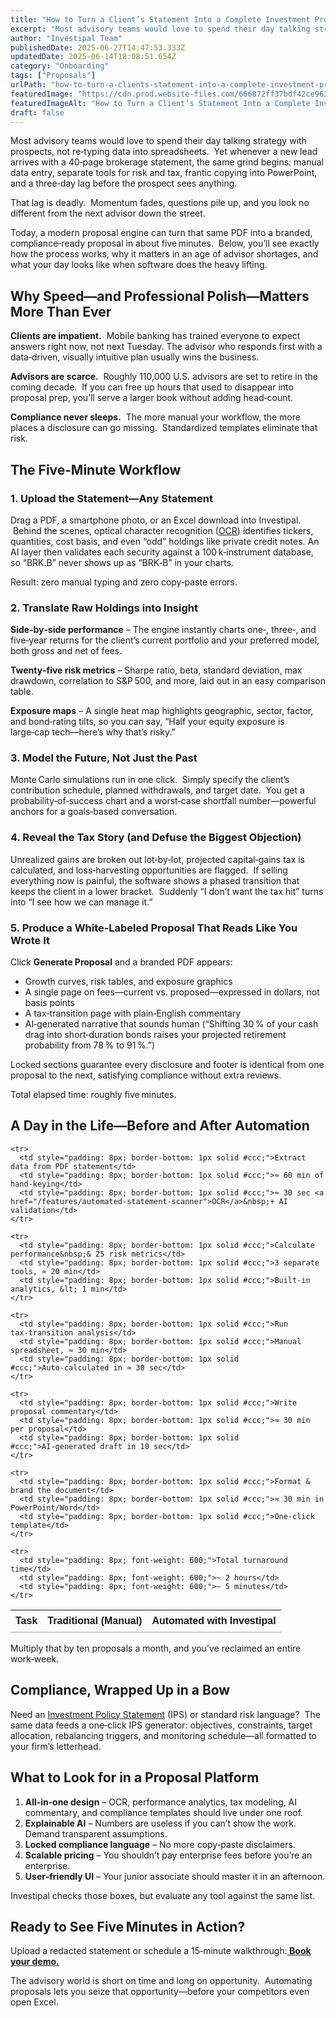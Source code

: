 ```yaml
---
title: "How to Turn a Client’s Statement Into a Complete Investment Proposal in Under 5 Minutes"
excerpt: "Most advisory teams would love to spend their day talking strategy with prospects, not re‑typing data into spreadsheets."
author: "Investipal Team"
publishedDate: 2025-06-27T14:47:53.333Z
updatedDate: 2025-06-14T18:08:51.654Z
category: "Onboarding"
tags: ["Proposals"]
urlPath: "how-to-turn-a-clients-statement-into-a-complete-investment-proposal-in-under-5-minutes"
featuredImage: "https://cdn.prod.website-files.com/666872ff37bdf42ce9637d77/681933fc40004e764c4b6d9b_How%20Personalized%20Portfolio%20Construction%20Is%20Reshaping%20Wealth%20Management%20(7).png"
featuredImageAlt: "How to Turn a Client’s Statement Into a Complete Investment Proposal in Under 5 Minutes"
draft: false
---
```

<p id="">Most advisory teams would love to spend their day talking strategy with prospects, not re‑typing data into spreadsheets. &nbsp;Yet whenever a new lead arrives with a 40‑page brokerage statement, the same grind begins: manual data entry, separate tools for risk and tax, frantic copying into PowerPoint, and a three‑day lag before the prospect sees anything.</p><p id="">That lag is deadly. &nbsp;Momentum fades, questions pile up, and you look no different from the next advisor down the street.</p><p id="">Today, a modern proposal engine can turn that same PDF into a branded, compliance‑ready proposal in about five minutes. &nbsp;Below, you’ll see exactly how the process works, why it matters in an age of advisor shortages, and what your day looks like when software does the heavy lifting.</p><h2 id="">Why Speed—and Professional Polish—Matters More Than Ever</h2><p id=""><strong id="">Clients are impatient.</strong> &nbsp;Mobile banking has trained everyone to expect answers right now, not next Tuesday. The advisor who responds first with a data‑driven, visually intuitive plan usually wins the business.</p><p id=""><strong id="">Advisors are scarce.</strong> &nbsp;Roughly 110,000 U.S. advisors are set to retire in the coming decade. &nbsp;If you can free up hours that used to disappear into proposal prep, you’ll serve a larger book without adding head‑count.</p><p id=""><strong id="">Compliance never sleeps.</strong> &nbsp;The more manual your workflow, the more places a disclosure can go missing. &nbsp;Standardized templates eliminate that risk.</p><h2 id="">The Five‑Minute Workflow</h2><h3 id="">1. Upload the Statement—Any Statement</h3><p id="">Drag a PDF, a smartphone photo, or an Excel download into Investipal. &nbsp;Behind the scenes, optical character recognition (<a href="/features/automated-statement-scanner">OCR</a>) identifies tickers, quantities, cost basis, and even “odd” holdings like private credit notes. An AI layer then validates each security against a 100 k‑instrument database, so “BRK.B” never shows up as “BRK‑B” in your charts.</p><p id="">Result: zero manual typing and zero copy‑paste errors.</p><h3 id="">2. Translate Raw Holdings into Insight</h3><p id=""><strong id="">Side‑by‑side performance</strong> – The engine instantly charts one‑, three‑, and five‑year returns for the client’s current portfolio and your preferred model, both gross and net of fees.</p><p id=""><strong id="">Twenty‑five risk metrics</strong> – Sharpe ratio, beta, standard deviation, max drawdown, correlation to S&P 500, and more, laid out in an easy comparison table.</p><p id=""><strong id="">Exposure maps</strong> – A single heat map highlights geographic, sector, factor, and bond‑rating tilts, so you can say, “Half your equity exposure is large‑cap tech—here’s why that’s risky.”</p><h3 id="">3. Model the Future, Not Just the Past</h3><p id="">Monte Carlo simulations run in one click. &nbsp;Simply specify the client’s contribution schedule, planned withdrawals, and target date. &nbsp;You get a probability‑of‑success chart and a worst‑case shortfall number—powerful anchors for a goals‑based conversation.</p><h3 id="">4. Reveal the Tax Story (and Defuse the Biggest Objection)</h3><p id="">Unrealized gains are broken out lot‑by‑lot, projected capital‑gains tax is calculated, and loss‑harvesting opportunities are flagged. &nbsp;If selling everything now is painful, the software shows a phased transition that keeps the client in a lower bracket. &nbsp;Suddenly “I don’t want the tax hit” turns into “I see how we can manage it.”</p><h3 id="">5. Produce a White‑Labeled Proposal That Reads Like You Wrote It</h3><p id="">Click <strong id="">Generate Proposal</strong> and a branded PDF appears:</p><ul id=""><li id="">Growth curves, risk tables, and exposure graphics</li><li id="">A single page on fees—current vs. proposed—expressed in dollars, not basis points</li><li id="">A tax‑transition page with plain‑English commentary</li><li id="">AI‑generated narrative that sounds human (“Shifting 30 % of your cash drag into short‑duration bonds raises your projected retirement probability from 78 % to 91 %.”)</li></ul><p id="">Locked sections guarantee every disclosure and footer is identical from one proposal to the next, satisfying compliance without extra reviews.</p><p id="">Total elapsed time: roughly five minutes.</p><h2 id="">A Day in the Life—Before and After Automation</h2><div data-rt-embed-type='true'><!-- HTML Table Code – Manual Workflow vs. Automated with Investipal -->
<table style="border-collapse: collapse; width: 100%; font-family: Arial, sans-serif;">
  <thead>
    <tr>
      <th style="text-align: left; border-bottom: 2px solid #ccc; padding: 8px;">Task</th>
      <th style="text-align: left; border-bottom: 2px solid #ccc; padding: 8px;">Traditional (Manual)</th>
      <th style="text-align: left; border-bottom: 2px solid #ccc; padding: 8px;">Automated with&nbsp;Investipal</th>
    </tr>
  </thead>
  <tbody>

    <tr>
      <td style="padding: 8px; border-bottom: 1px solid #ccc;">Extract data from PDF statement</td>
      <td style="padding: 8px; border-bottom: 1px solid #ccc;">≈ 60 min of hand‑keying</td>
      <td style="padding: 8px; border-bottom: 1px solid #ccc;">≈ 30 sec <a href="/features/automated-statement-scanner">OCR</a>&nbsp;+ AI validation</td>
    </tr>

    <tr>
      <td style="padding: 8px; border-bottom: 1px solid #ccc;">Calculate performance&nbsp;& 25 risk metrics</td>
      <td style="padding: 8px; border-bottom: 1px solid #ccc;">3 separate tools, ≈ 20 min</td>
      <td style="padding: 8px; border-bottom: 1px solid #ccc;">Built‑in analytics, &lt; 1 min</td>
    </tr>

    <tr>
      <td style="padding: 8px; border-bottom: 1px solid #ccc;">Run tax‑transition analysis</td>
      <td style="padding: 8px; border-bottom: 1px solid #ccc;">Manual spreadsheet, ≈ 30 min</td>
      <td style="padding: 8px; border-bottom: 1px solid #ccc;">Auto‑calculated in ≈ 30 sec</td>
    </tr>

    <tr>
      <td style="padding: 8px; border-bottom: 1px solid #ccc;">Write proposal commentary</td>
      <td style="padding: 8px; border-bottom: 1px solid #ccc;">≈ 30 min per proposal</td>
      <td style="padding: 8px; border-bottom: 1px solid #ccc;">AI‑generated draft in 10 sec</td>
    </tr>

    <tr>
      <td style="padding: 8px; border-bottom: 1px solid #ccc;">Format & brand the document</td>
      <td style="padding: 8px; border-bottom: 1px solid #ccc;">≈ 30 min in PowerPoint/Word</td>
      <td style="padding: 8px; border-bottom: 1px solid #ccc;">One‑click template</td>
    </tr>

    <tr>
      <td style="padding: 8px; font-weight: 600;">Total turnaround time</td>
      <td style="padding: 8px; font-weight: 600;">~ 2 hours</td>
      <td style="padding: 8px; font-weight: 600;">~ 5 minutes</td>
    </tr>

  </tbody>
</table></div><p id="">Multiply that by ten proposals a month, and you’ve reclaimed an entire work‑week.</p><h2 id="">Compliance, Wrapped Up in a Bow</h2><p id="">Need an <a href="/features/investment-policy-statements">Investment Policy Statement</a> (IPS) or standard risk language? &nbsp;The same data feeds a one‑click IPS generator: objectives, constraints, target allocation, rebalancing triggers, and monitoring schedule—all formatted to your firm’s letterhead.</p><h2 id="">What to Look for in a Proposal Platform</h2><ol id=""><li id=""><strong id="">All‑in‑one design</strong> – OCR, performance analytics, tax modeling, AI commentary, and compliance templates should live under one roof.</li><li id=""><strong id="">Explainable AI</strong> – Numbers are useless if you can’t show the work. Demand transparent assumptions.</li><li id=""><strong id="">Locked compliance language</strong> – No more copy‑paste disclaimers.</li><li id=""><strong id="">Scalable pricing</strong> – You shouldn’t pay enterprise fees before you’re an enterprise.</li><li id=""><strong id="">User‑friendly UI</strong> – Your junior associate should master it in an afternoon.</li></ol><p id="">Investipal checks those boxes, but evaluate any tool against the same list.</p><h2 id="">Ready to See Five Minutes in Action?</h2><p id="">Upload a redacted statement or schedule a 15‑minute walkthrough:<a href="/book-a-demo" id=""><strong id=""> Book your demo.</strong></a></p><p id="">The advisory world is short on time and long on opportunity. &nbsp;Automating proposals lets you seize that opportunity—before your competitors even open Excel.</p>